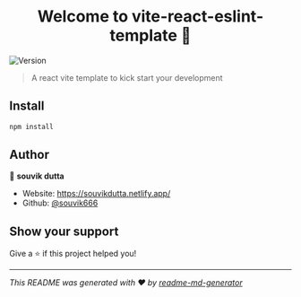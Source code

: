 <h1 align="center">Welcome to vite-react-eslint-template 👋</h1>
<p>
  <img alt="Version" src="https://img.shields.io/badge/version-0.0.1-blue.svg?cacheSeconds=2592000" />
</p>

> A react vite template to kick start your development

## Install

```sh
npm install
```

## Author

👤 **souvik dutta**

* Website: https://souvikdutta.netlify.app/
* Github: [@souvik666](https://github.com/souvik666)

## Show your support

Give a ⭐️ if this project helped you!

***
_This README was generated with ❤️ by [readme-md-generator](https://github.com/kefranabg/readme-md-generator)_